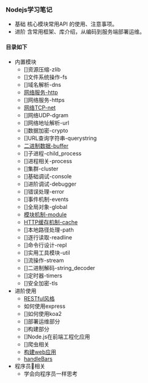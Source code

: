 ### Nodejs学习笔记

- 基础  核心模块常用API 的使用、注意事项。
- 进阶  含常用框架、库介绍，从编码到服务端部署运维。

#### 目录如下
- 内置模块
  - []资源压缩-zlib
  - []文件系统操作-fs
  - []域名解析-dns
  - [网络服务-http](./src/http/http.md)
  - []网络服务-https
  - [网络TCP-net](./src/tcp/tcp.md)
  - []网络UDP-dgram
  - []网络地址解析-url
  - []数据加密-crypto
  - []URL查询字符串-querystring
  - [二进制数据-buffer](./src/buffer/buffer.md)
  - []子进程-child_process
  - []进程相关-process
  - []集群-cluster
  - []基础调试-console
  - []进阶调试-debugger
  - []错误处理-error
  - []事件机制-events
  - []全局对象-global
  - [模块机制-module](./src/modules/modules.md)
  - [HTTP缓存机制-cache](./src/Cache/cache.md)
  - []本地路径处理-path
  - []逐行读取-readline
  - []命令行设计-repl
  - []实用工具模块-util
  - []流操作-stream
  - []二进制解码-string_decoder
  - []定时器-timers
  - []安全加密-tls
- 进阶使用
  - [RESTful风格](./src/restful/RESTful.md)
  - 如何使用express
  - []如何使用koa2
  - []部署运维部分
  - []构建部分 
  - []Node.js在前端工程化应用
  - []爬虫相关 
  - [构建web应用]()
  - [handleBars](./src/handlebars/handlebars.md)
- 程序员相关
  - 学会向程序员一样思考